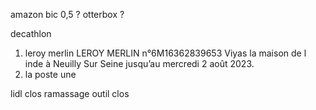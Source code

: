 amazon 
    bic 0,5         ? 
    otterbox        ? 

decathlon 


1. leroy merlin         LEROY MERLIN n°6M16362839653  Viyas la maison de l inde à Neuilly Sur Seine jusqu’au mercredi 2 août 2023.
2. la poste une 



lidl                clos
ramassage outil     clos